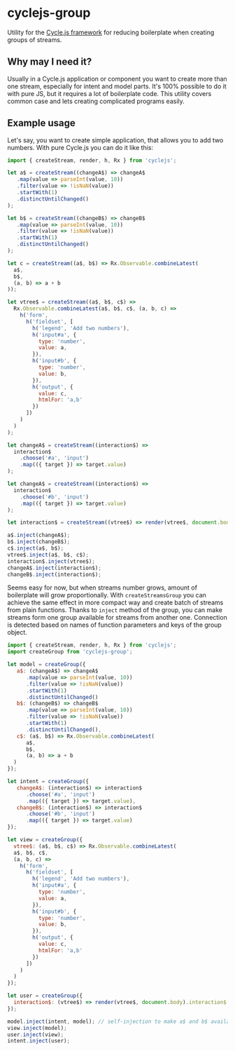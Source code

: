 # cyclejs-group
Utility for the [Cycle.js framework](https://github.com/staltz/cycle) for reducing boilerplate when creating groups of streams.

## Why may I need it?
Usually in a Cycle.js application or component you want to create more than one stream, especially for intent and model parts. It's 100% possible to do it with pure JS, but it requires a lot of boilerplate code. This utility covers common case and lets creating complicated programs easily.

## Example usage

Let's say, you want to create simple application, that allows you to add two numbers. With pure Cycle.js you can do it like this:

```javascript
import { createStream, render, h, Rx } from 'cyclejs';

let a$ = createStream((changeA$) => changeA$
   .map(value => parseInt(value, 10))
   .filter(value => !isNaN(value))
   .startWith(1)
   .distinctUntilChanged()
);

let b$ = createStream((changeB$) => changeB$
   .map(value => parseInt(value, 10))
   .filter(value => !isNaN(value))
   .startWith(1)
   .distinctUntilChanged()
);

let c = createStream((a$, b$) => Rx.Observable.combineLatest(
  a$,
  b$,
  (a, b) => a + b
));

let vtree$ = createStream((a$, b$, c$) =>
  Rx.Observable.combineLatest(a$, b$, c$, (a, b, c) =>
    h('form',
      h('fieldset', [
        h('legend', 'Add two numbers'),
        h('input#a', {
          type: 'number',
          value: a,
        }),
        h('input#b', {
          type: 'number',
          value: b,
        }),
        h('output', {
          value: c,
          htmlFor: 'a,b'
        })
      ])
    )
  )
);

let changeA$ = createStream((interaction$) =>
  interaction$
    .choose('#a', 'input')
    .map(({ target }) => target.value)
);

let changeA$ = createStream((interaction$) =>
  interaction$
    .choose('#b', 'input')
    .map(({ target }) => target.value)
);

let interaction$ = createStream((vtree$) => render(vtree$, document.body).interaction$);

a$.inject(changeA$);
b$.inject(changeB$);
c$.inject(a$, b$);
vtree$.inject(a$, b$, c$);
interaction$.inject(vtree$);
changeA$.inject(interaction$);
changeB$.inject(interaction$);
```

Seems easy for now, but when streams number grows, amount of boilerplate will grow proportionally. With `createStreamsGroup` you can achieve the same effect in more compact way and create batch of streams from plain functions. Thanks to `inject` method of the group, you can make streams form one group available for streams from another one. Connection is detected based on names of function parameters and keys of the group object.

```javascript
import { createStream, render, h, Rx } from 'cyclejs';
import createGroup from 'cyclejs-group';

let model = createGroup({
   a$: (changeA$) => changeA$
      .map(value => parseInt(value, 10))
      .filter(value => !isNaN(value))
      .startWith(1)
      .distinctUntilChanged()
   b$: (changeB$) => changeB$
      .map(value => parseInt(value, 10))
      .filter(value => !isNaN(value))
      .startWith(1)
      .distinctUntilChanged(),
   c$: (a$, b$) => Rx.Observable.combineLatest(
      a$,
      b$,
      (a, b) => a + b
  )
});

let intent = createGroup({
   changeA$: (interaction$) => interaction$
      .choose('#a', 'input')
      .map(({ target }) => target.value),
   changeB$: (interaction$) => interaction$
      .choose('#b', 'input')
      .map(({ target }) => target.value)
});

let view = createGroup({
  vtree$: (a$, b$, c$) => Rx.Observable.combineLatest(
  a$, b$, c$,
  (a, b, c) =>
    h('form',
      h('fieldset', [
        h('legend', 'Add two numbers'),
        h('input#a', {
          type: 'number',
          value: a,
        }),
        h('input#b', {
          type: 'number',
          value: b,
        }),
        h('output', {
          value: c,
          htmlFor: 'a,b'
        })
      ])
    )
  )
});

let user = createGroup({
  interaction$: (vtree$) => render(vtree$, document.body).interaction$
});

model.inject(intent, model); // self-injection to make a$ and b$ available for c$
view.inject(model);
user.inject(view);
intent.inject(user);
```
